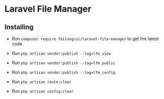 # Laravel File Manager

## Installing

 * Run `composer require feilongcui/laravel-file-manager` to get the latest code.


 * Run `php artisan vendor:publish --tag=lfm_view`
 * Run `php artisan vendor:publish --tag=lfm_public`
 * Run `php artisan vendor:publish --tag=lfm_config`
 
 
 * Run `php artisan route:clear`
 * Run `php artisan config:clear`